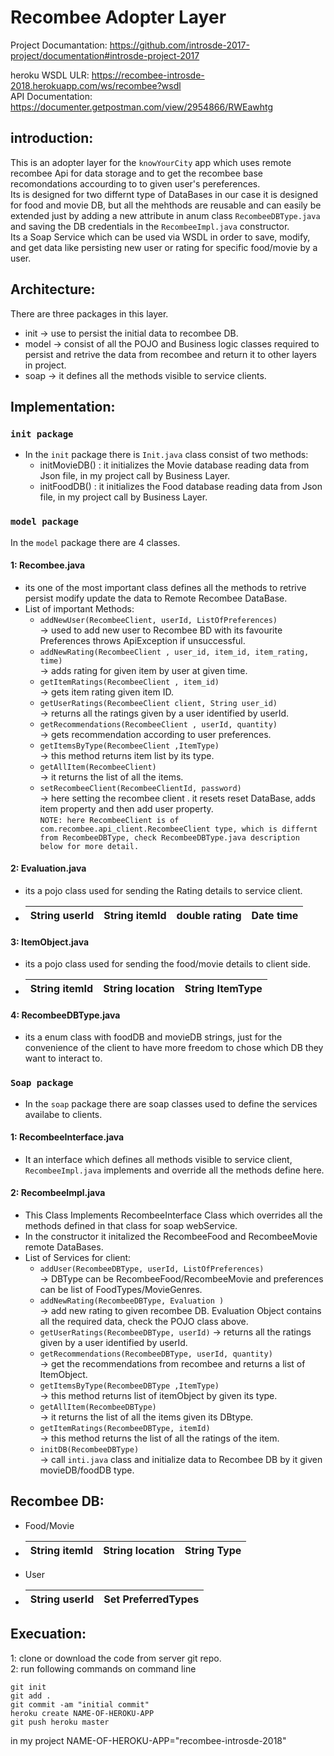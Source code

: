 # Recombee Adopter Layer

Project Documantation: https://github.com/introsde-2017-project/documentation#introsde-project-2017  

  
heroku WSDL ULR:  https://recombee-introsde-2018.herokuapp.com/ws/recombee?wsdl  
API Documentation: https://documenter.getpostman.com/view/2954866/RWEawhtg  

   

## introduction:
This is an adopter layer for the `knowYourCity` app which uses remote recombee Api for data storage and to get the recombee base recomondations accourding to to given user's pereferences.  
Its is designed for two differnt type of DataBases in our case it is designed for food and movie DB, but all the mehthods are reusable and can easily be extended just by adding a new attribute in anum class `RecombeeDBType.java` and saving the DB credentials in the `RecombeeImpl.java` constructor.  
Its a Soap Service which can be used via WSDL in order to save, modify, and get data like persisting new user or rating for specific food/movie by a user.  


## Architecture:

There are three packages in this layer.    
* init -> use to persist the initial data to recombee DB.  
* model -> consist of all the POJO and Business logic classes required to persist and retrive the data from recombee and return it to other layers in project.  
* soap -> it defines all the methods visible to service clients.

## Implementation:  

### `init package`
* In the `init` package there is `Init.java` class consist of two methods:    
  * initMovieDB() : it initializes the Movie database reading data from Json file, in my project call by Business Layer.  
  * initFoodDB() : it initializes the Food database reading data from Json file, in my project call by Business Layer.  

### `model package`
In the `model` package there are 4 classes.   
#### 1: Recombee.java  
* its one of the most important class defines all the methods to retrive persist modify update the data to Remote Recombee DataBase.  
* List of important Methods:  
  * `addNewUser(RecombeeClient, userId, ListOfPreferences)`  
  -> used to add new user to Recombee BD with its favourite Preferences throws ApiException if unsuccessful.  
  * `addNewRating(RecombeeClient , user_id, item_id, item_rating, time)`  
  -> adds rating for   given item by user at given time.  
  * `getItemRatings(RecombeeClient , item_id)`  
  -> gets item rating given item ID.  
  * `getUserRatings(RecombeeClient client, String user_id)`  
  -> returns all the ratings given by a user identified by userId.   
  * `getRecommendations(RecombeeClient , userId, quantity)`  
  -> gets recommendation according to user preferences.  
  * `getItemsByType(RecombeeClient ,ItemType)`  
  -> this method returns item list by its type. 
  * `getAllItem(RecombeeClient)`  
  -> it returns the list of all the items.  
  * `setRecombeeClient(RecombeeClientId, password)`  
  -> here setting the recombee client . it resets reset DataBase, adds item property and then add user property.  
`NOTE: here RecombeeClient is of com.recombee.api_client.RecombeeClient type, which is differnt from RecombeeDBType, check RecombeeDBType.java description below for more detail.`  
    
#### 2: Evaluation.java   
* its a pojo class used for sending the Rating details to service client.  
* |String userId |String itemId  |double rating  |Date time  |
  |--------------|---------------|---------------|-----------|  

#### 3: ItemObject.java 
* its a pojo class used for sending the food/movie details to client side.   
* |String itemId |String location|String ItemType |  
  |--------------|---------------|----------------| 
#### 4: RecombeeDBType.java  
* its a enum class with foodDB and movieDB strings, just for the convenience of the client to have more freedom to chose which DB they want to interact to.  
  
### `Soap package`
* In the `soap` package there are soap classes used to define the services availabe to clients.  
#### 1: RecombeeInterface.java
* It an interface which defines all methods visible to service client, `RecombeeImpl.java` implements and override all the methods define here.
#### 2: RecombeeImpl.java
* This Class Implements RecombeeInterface Class which overrides all the methods defined in that class for soap webService.  
* In the constructor it initalized the RecombeeFood and RecombeeMovie remote DataBases. 
* List of Services for client:  
  * `addUser(RecombeeDBType, userId, ListOfPreferences)`  
  -> DBType can be RecombeeFood/RecombeeMovie and preferences can be list of FoodTypes/MovieGenres.  
  * `addNewRating(RecombeeDBType, Evaluation )`  
  -> add new rating to given recombee DB. Evaluation Object contains all the required data, check the POJO class above.  
  * `getUserRatings(RecombeeDBType, userId)` 
  -> returns all the ratings given by a user identified by userId. 
  * `getRecommendations(RecombeeDBType, userId, quantity)`  
  -> get the recommendations from recombee and returns a list of ItemObject.     
  * `getItemsByType(RecombeeDBType ,ItemType)`  
  -> this method returns list of itemObject by given its type.     
  * `getAllItem(RecombeeDBType)`  
  -> it returns the list of all the items given its DBtype.    
  * `getItemRatings(RecombeeDBType, itemId)`  
  -> this method returns the list of all the ratings of the item.  
  * `initDB(RecombeeDBType)`  
  -> call `inti.java` class and initialize data to Recombee DB by it given movieDB/foodDB type.
   
## Recombee DB:
* Food/Movie
* |String itemId |String location|String Type  |  
  |--------------|---------------|-------------| 

* User
* |String userId |Set PreferredTypes|  
  |--------------|------------------|
  

## Execuation:
1: clone or download the code from server git repo.  
2: run following commands on command line   
```
git init
git add .
git commit -am "initial commit"
heroku create NAME-OF-HEROKU-APP
git push heroku master 

```
in my project NAME-OF-HEROKU-APP="recombee-introsde-2018"

 
